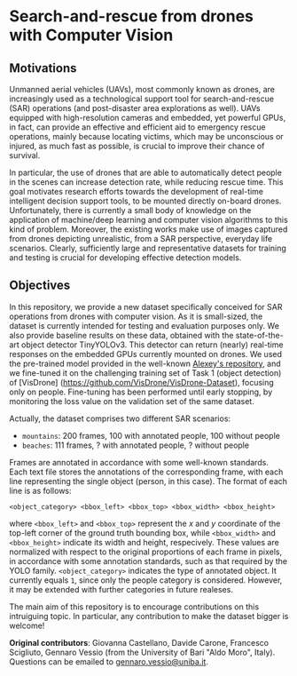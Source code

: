 # Search-and-rescue from drones with Computer Vision

## Motivations

Unmanned aerial vehicles (UAVs), most commonly known as drones, are increasingly used as a technological support tool for search-and-rescue (SAR) operations (and post-disaster area explorations as well). UAVs equipped with high-resolution cameras and embedded, yet powerful GPUs, in fact, can provide an effective and efficient aid to emergency rescue operations, mainly because locating victims, which may be unconscious or injured, as much fast as possible, is crucial to improve their chance of survival.

In particular, the use of drones that are able to automatically detect people in the scenes can increase detection rate, while reducing rescue time. This goal motivates research efforts towards the development of real-time intelligent decision support tools, to be mounted directly on-board drones. Unfortunately, there is currently a small body of knowledge on the application of machine/deep learning and computer vision algorithms to this kind of problem. Moreover, the existing works make use of images captured from drones depicting unrealistic, from a SAR perspective, everyday life scenarios. Clearly, sufficiently large and representative datasets for training and testing is crucial for developing effective detection models.

## Objectives

In this repository, we provide a new dataset specifically conceived for SAR operations from drones with computer vision. As it is small-sized, the dataset is currently intended for testing and evaluation purposes only. We also provide baseline results on these data, obtained with the state-of-the-art object detector TinyYOLOv3. This detector can return (nearly) real-time responses on the embedded GPUs currently mounted on drones. We used the pre-trained model provided in the well-known [Alexey's repository](https://github.com/AlexeyAB/darknet), and we fine-tuned it on the challenging training set of Task 1 (object detection) of [VisDrone] (https://github.com/VisDrone/VisDrone-Dataset), focusing only on people. Fine-tuning has been performed until early stopping, by monitoring the loss value on the validation set of the same dataset.

Actually, the dataset comprises two different SAR scenarios: 
- `mountains`: 200 frames, 100 with annotated people, 100 without people
- `beaches`: 111 frames, ? with annotated people, ? without people

Frames are annotated in accordance with some well-known standards. Each text file stores the annotations of the corresponding frame, with each line representing the single object (person, in this case). The format of each line is as follows:

`<object_category> <bbox_left> <bbox_top> <bbox_width> <bbox_height>`

where `<bbox_left>` and `<bbox_top>` represent the *x* and *y* coordinate of the top-left corner of the ground truth bounding box, while `<bbox_width>` and `<bbox_height>` indicate its width and height, respecively. These values are normalized with respect to the original proportions of each frame in pixels, in accordance with some annotation standards, such as that required by the YOLO family. `<object_category>` indicates the type of annotated object. It currently equals `1`, since only the people category is considered. However, it may be extended with further categories in future realeses.

The main aim of this repository is to encourage contributions on this intruiguing topic. In particular, any contribution to make the dataset bigger is welcome!

**Original contributors**: Giovanna Castellano, Davide Carone, Francesco Scigliuto, Gennaro Vessio (from the University of Bari "Aldo Moro", Italy). Questions can be emailed to <gennaro.vessio@uniba.it>.
